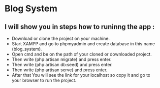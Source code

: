 # Blog System

## I will show you in steps how to runinng the app :

- Download or clone the project on your machine.
- Start XAMPP and go to phpmyadmin and create database in this name (blog_system).
- Open cmd and be on the path of your cloned or downloaded project.
- Then write (php artisan migrate) and press enter.
- Then write (php artisan db:seed) and press enter.
- Then write (php artisan serve) and press enter.
- After that You will see the link for your localhost so copy it and go to your browser to run the project.
